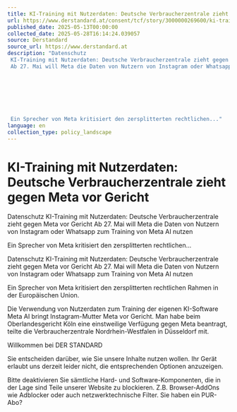 ```yaml
---
title: KI-Training mit Nutzerdaten: Deutsche Verbraucherzentrale zieht gegen Meta vor Gericht
url: https://www.derstandard.at/consent/tcf/story/3000000269600/ki-training-mit-nutzerdaten-deutsche-verbraucherzentrale-zieht-gegen-meta-vor-gericht
published_date: 2025-05-13T00:00:00
collected_date: 2025-05-28T16:14:24.039057
source: Derstandard
source_url: https://www.derstandard.at
description: "Datenschutz 
 KI-Training mit Nutzerdaten: Deutsche Verbraucherzentrale zieht gegen Meta vor Gericht 
 Ab 27. Mai will Meta die Daten von Nutzern von Instagram oder Whatsapp zum Training von Meta AI nutzen 
 
 
 
 
 
 
 
 Ein Sprecher von Meta kritisiert den zersplitterten rechtlichen..."
language: en
collection_type: policy_landscape
---
```


# KI-Training mit Nutzerdaten: Deutsche Verbraucherzentrale zieht gegen Meta vor Gericht

Datenschutz 
 KI-Training mit Nutzerdaten: Deutsche Verbraucherzentrale zieht gegen Meta vor Gericht 
 Ab 27. Mai will Meta die Daten von Nutzern von Instagram oder Whatsapp zum Training von Meta AI nutzen 
 
 
 
 
 
 
 
 Ein Sprecher von Meta kritisiert den zersplitterten rechtlichen...

Datenschutz 
 KI-Training mit Nutzerdaten: Deutsche Verbraucherzentrale zieht gegen Meta vor Gericht 
 Ab 27. Mai will Meta die Daten von Nutzern von Instagram oder Whatsapp zum Training von Meta AI nutzen

Ein Sprecher von Meta kritisiert den zersplitterten rechtlichen Rahmen in der Europäischen Union.

Die Verwendung von Nutzerdaten zum Training der eigenen KI-Software Meta AI bringt Instagram-Mutter Meta vor Gericht. Man habe beim Oberlandesgericht Köln eine einstweilige Verfügung gegen Meta beantragt, teilte die Verbraucherzentrale Nordrhein-Westfalen in Düsseldorf mit.

Willkommen bei DER STANDARD 
 
 Sie entscheiden darüber, wie Sie unsere Inhalte nutzen wollen. Ihr Gerät erlaubt uns derzeit leider nicht, die entsprechenden Optionen anzuzeigen. 
 
 Bitte deaktivieren Sie sämtliche Hard- und Software-Komponenten, die in der Lage sind Teile unserer Website zu blockieren. Z.B. Browser-AddOns wie Adblocker oder auch netzwerktechnische Filter. 
 Sie haben ein PUR-Abo?